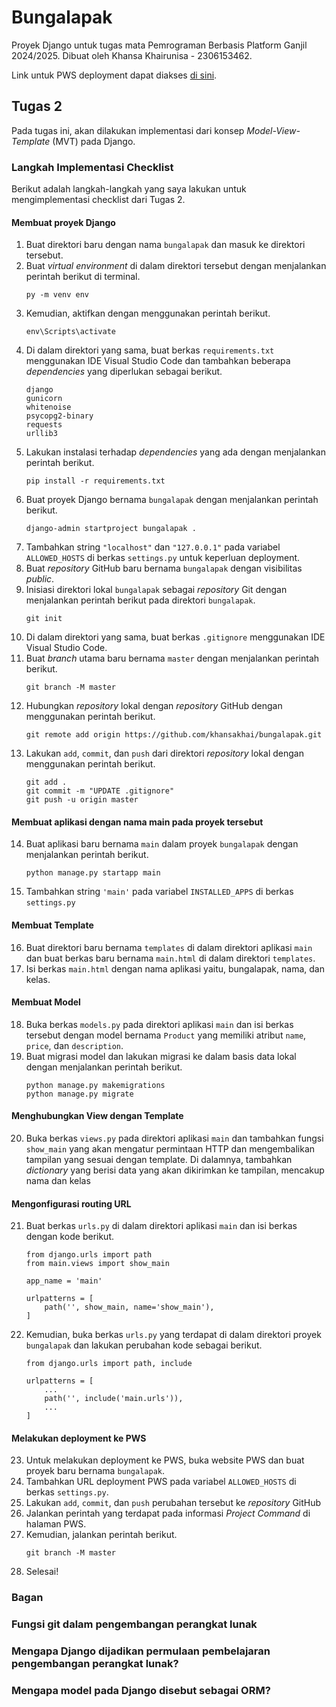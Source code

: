 # Bungalapak
Proyek Django untuk tugas mata Pemrograman Berbasis Platform Ganjil 2024/2025. Dibuat oleh Khansa Khairunisa - 2306153462.

Link untuk PWS deployment dapat diakses [di sini](http://khansa-khairunisa31-bungalapak.pbp.cs.ui.ac.id/).

## Tugas 2 
Pada tugas ini, akan dilakukan implementasi dari konsep *Model-View-Template* (MVT) pada Django.

### Langkah Implementasi Checklist
Berikut adalah langkah-langkah yang saya lakukan untuk mengimplementasi checklist dari Tugas 2.

#### Membuat proyek Django
1. Buat direktori baru dengan nama `bungalapak` dan masuk ke direktori tersebut.
2. Buat *virtual environment* di dalam direktori tersebut dengan menjalankan perintah berikut di terminal.
    ```
    py -m venv env
    ```
3. Kemudian, aktifkan dengan menggunakan perintah berikut.
    ```
    env\Scripts\activate
    ```
4. Di dalam direktori yang sama, buat berkas `requirements.txt` menggunakan IDE Visual Studio Code dan tambahkan beberapa *dependencies* yang diperlukan sebagai berikut.
    ```
    django
    gunicorn
    whitenoise
    psycopg2-binary
    requests
    urllib3
    ```
5. Lakukan instalasi terhadap *dependencies* yang ada dengan menjalankan perintah berikut.
    ```
    pip install -r requirements.txt
    ```
6. Buat proyek Django bernama `bungalapak` dengan menjalankan perintah berikut.
    ```
    django-admin startproject bungalapak .
    ```
7. Tambahkan string `"localhost"` dan `"127.0.0.1"` pada variabel `ALLOWED_HOSTS` di berkas `settings.py` untuk keperluan deployment.
8. Buat *repository* GitHub baru bernama `bungalapak` dengan visibilitas *public*. 
9. Inisiasi direktori lokal `bungalapak` sebagai *repository* Git dengan menjalankan perintah berikut pada direktori `bungalapak`.
    ```
    git init
    ```
10. Di dalam direktori yang sama, buat berkas `.gitignore` menggunakan IDE Visual Studio Code.
11. Buat *branch* utama baru bernama `master` dengan menjalankan perintah berikut.
    ```
    git branch -M master
    ```
12. Hubungkan *repository* lokal dengan *repository* GitHub dengan menggunakan perintah berikut.
    ```
    git remote add origin https://github.com/khansakhai/bungalapak.git
    ```
13. Lakukan `add`, `commit`, dan `push` dari direktori *repository* lokal dengan menggunakan perintah berikut.
    ```
    git add .
    git commit -m "UPDATE .gitignore"
    git push -u origin master
    ```

#### Membuat aplikasi dengan nama main pada proyek tersebut
14. Buat aplikasi baru bernama `main` dalam proyek `bungalapak` dengan menjalankan perintah berikut.
    ```
    python manage.py startapp main
    ```
15. Tambahkan string `'main'` pada variabel `INSTALLED_APPS` di berkas `settings.py`

#### Membuat Template
16. Buat direktori baru bernama `templates` di dalam direktori aplikasi `main` dan buat berkas baru bernama `main.html` di dalam direktori `templates`. 
17. Isi berkas `main.html` dengan nama aplikasi yaitu, bungalapak, nama, dan kelas.

#### Membuat Model
18. Buka berkas `models.py` pada direktori aplikasi `main` dan isi berkas tersebut dengan model bernama `Product` yang memiliki atribut `name`, `price`, dan `description`. 
19. Buat migrasi model dan lakukan migrasi ke dalam basis data lokal dengan menjalankan perintah berikut.
    ```
    python manage.py makemigrations
    python manage.py migrate
    ```

#### Menghubungkan View dengan Template
20. Buka berkas `views.py` pada direktori aplikasi `main` dan tambahkan fungsi `show_main` yang akan mengatur permintaan HTTP dan mengembalikan tampilan yang sesuai dengan template. Di dalamnya, tambahkan *dictionary* yang berisi data yang akan dikirimkan ke tampilan, mencakup nama dan kelas

#### Mengonfigurasi routing URL
21. Buat berkas `urls.py` di dalam direktori aplikasi `main` dan isi berkas dengan kode berikut.
    ```
    from django.urls import path
    from main.views import show_main

    app_name = 'main'

    urlpatterns = [
        path('', show_main, name='show_main'),
    ]
    ```
22. Kemudian, buka berkas `urls.py` yang terdapat di dalam direktori proyek `bungalapak` dan lakukan perubahan kode sebagai berikut.
    ```
    from django.urls import path, include

    urlpatterns = [
        ...
        path('', include('main.urls')),
        ...
    ]
    ```

#### Melakukan deployment ke PWS
23. Untuk melakukan deployment ke PWS, buka website PWS dan buat proyek baru bernama `bungalapak`. 
24. Tambahkan URL deployment PWS pada variabel `ALLOWED_HOSTS` di berkas `settings.py`. 
25. Lakukan `add`, `commit`, dan `push` perubahan tersebut ke *repository* GitHub
26. Jalankan perintah yang terdapat pada informasi *Project Command* di halaman PWS. 
27. Kemudian, jalankan perintah berikut.
    ```
    git branch -M master
    ```
28. Selesai!

### Bagan

### Fungsi git dalam pengembangan perangkat lunak

### Mengapa Django dijadikan permulaan pembelajaran pengembangan perangkat lunak?

### Mengapa model pada Django disebut sebagai ORM?
